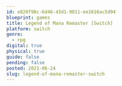 ```yaml
---
id: e820f98c-6d46-43d1-9011-ee1616ac5d94
blueprint: games
title: Legend of Mana Remaster [Switch]
platform: switch
genre:
  - rpg
digital: true
physical: true
guide: false
pending: false
posted: 2021-06-24
slug: legend-of-mana-remaster-switch
---
```

